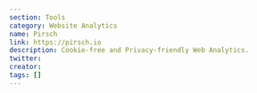```yaml
---
section: Tools
category: Website Analytics
name: Pirsch
link: https://pirsch.io
description: Cookie-free and Privacy-friendly Web Analytics.
twitter:
creator:
tags: []
---
```

